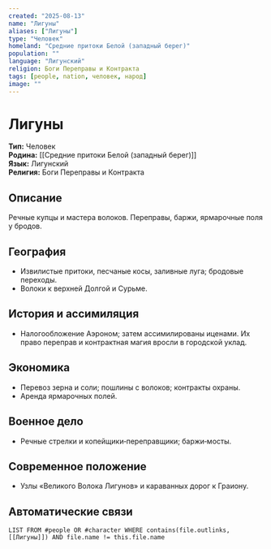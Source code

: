 ```yaml
---
created: "2025-08-13"
name: "Лигуны"
aliases: ["Лигуны"]
type: "Человек"
homeland: "Средние притоки Белой (западный берег)"
population: ""
language: "Лигунский"
religion: Боги Переправы и Контракта
tags: [people, nation, человек, народ]
image: ""
---
```

# Лигуны

**Тип:** Человек  
**Родина:** [[Средние притоки Белой (западный берег)]]  
**Язык:** Лигунский  
**Религия:** Боги Переправы и Контракта  

## Описание
Речные купцы и мастера волоков. Переправы, баржи, ярмарочные поля у бродов.

## География
- Извилистые притоки, песчаные косы, заливные луга; бродовые переходы.  
- Волоки к верхней Долгой и Сурьме.

## История и ассимиляция
- Налогообложение Аэроном; затем ассимилированы иценами. Их право переправ и контрактная магия вросли в городской уклад.

## Экономика
- Перевоз зерна и соли; пошлины с волоков; контракты охраны.  
- Аренда ярмарочных полей.

## Военное дело
- Речные стрелки и копейщики‑переправщики; баржи‑мосты.

## Современное положение
- Узлы «Великого Волока Лигунов» и караванных дорог к Граиону.

## Автоматические связи
```dataview
LIST FROM #people OR #character WHERE contains(file.outlinks, [[Лигуны]]) AND file.name != this.file.name
```

